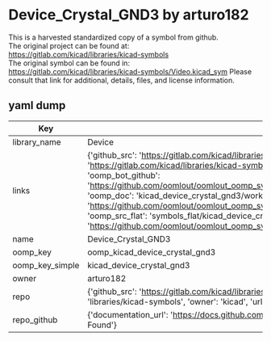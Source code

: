 # Device_Crystal_GND3 by arturo182  
This is a harvested standardized copy of a symbol from github.  
The original project can be found at:  
https://gitlab.com/kicad/libraries/kicad-symbols  
The original symbol can be found in:
https://gitlab.com/kicad/libraries/kicad-symbols/Video.kicad_sym
Please consult that link for additional, details, files, and license information.  
## yaml dump  
| Key | Value |  
| --- | --- |  
| library_name | Device |  
| links | {'github_src': 'https://gitlab.com/kicad/libraries/kicad-symbols/Video.kicad_sym', 'github_src_repo': 'https://gitlab.com/kicad/libraries/kicad-symbols', 'oomp_bot': 'kicad_device_crystal_gnd3/working', 'oomp_bot_github': 'https://github.com/oomlout/oomlout_oomp_symbol_bot/tree/main/kicad_device_crystal_gnd3/working', 'oomp_doc': 'kicad_device_crystal_gnd3/working', 'oomp_doc_github': 'https://github.com/oomlout/oomlout_oomp_symbol_doc/tree/main/kicad_device_crystal_gnd3/working', 'oomp_src_flat': 'symbols_flat/kicad_device_crystal_gnd3/working', 'oomp_src_flat_github': 'https://github.com/oomlout/oomlout_oomp_symbol_src/tree/main/kicad_device_crystal_gnd3/working'} |  
| name | Device_Crystal_GND3 |  
| oomp_key | oomp_kicad_device_crystal_gnd3 |  
| oomp_key_simple | kicad_device_crystal_gnd3 |  
| owner | arturo182 |  
| repo | {'github_src': 'https://gitlab.com/kicad/libraries/kicad-symbols/Video.kicad_sym', 'name': 'libraries/kicad-symbols', 'owner': 'kicad', 'url': 'https://gitlab.com/kicad/libraries/kicad-symbols'} |  
| repo_github | {'documentation_url': 'https://docs.github.com/rest/repos/repos#get-a-repository', 'message': 'Not Found'} |  

